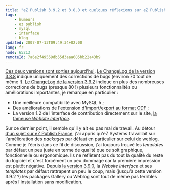 ```yaml
---
title: "eZ Publish 3.9.2 et 3.8.8 et quelques réflexions sur eZ Publish juste après l'installation"
tags:
    - humeurs
    - ez publish
    - mysql
    - interface
    - blog
updated: 2007-07-13T09:49:34+02:00
lang: fr
node: 65213
remoteId: 7a6e2f49559db55d3aaa685bb22a43b9
---
```

 
[Ces deux versions sont sorties aujourd'hui](http://ez.no/community/news/ez_publish_3_9_2_3_8_8_released). [Le ChangeLog de la version 3.8.8](http://ez.no/download/ez_publish/changelogs/ez_publish_3_8/changelog_3_8_7_to_3_8_8) indique uniquement des corrections de bugs (environ 70 tout de même !). [Le ChangeLog de la version 3.9.2](http://ez.no/download/ez_publish/changelogs/ez_publish_3_9/changelog_3_9_1_to_3_9_2) indique en plus des nombreuses corrections de bugs (presque 80 !) plusieurs fonctionnalités ou améliorations importantes, je remarque en particulier :

 * Une meilleure compatibilité avec MySQL 5 ;
 * Des améliorations de l'extension [d'import/export au format ODF](http://ez.no/doc/extensions/odf_import_export) ;
 * La version 1.2 de l'interface de contribution directement sur le site, [la fameuse *Website Interface*](http://ez.no/doc/extensions/website_interface).
 
Sur ce dernier point, il semble qu'il y ait eu pas mal de travail. Au détour [d'un sujet sur eZ Publish France](http://www.ezpublish-france.com/index.php/fr/forums/questions_techniques/gestion_de_blogs#msg3114), j'ai appris qu'eZ Systems travaillait sur l'amélioration des *packages* par défaut en particulier sur celui de weblog. Comme je l'écris dans ce fil de discussion, j'ai toujours trouvé les *templates* par défaut un peu juste en terme de qualité que ce soit graphique, fonctionnelle ou ergonomique. Ils ne reflètent pas du tout la qualité du reste du logiciel et c'est forcément un peu dommage car la première impression est plutôt négative. Depuis [la version 3.9.0](http://ez.no/download/ez_publish/changelogs/ez_publish_3_9), la *Website Interface* et ses *templates* par défaut rattrapent un peu le coup, mais (jusqu'à cette version 3.9.2 ?) les packages Gallery ou Weblog sont tout de même pas terribles après l'installation sans modification.

